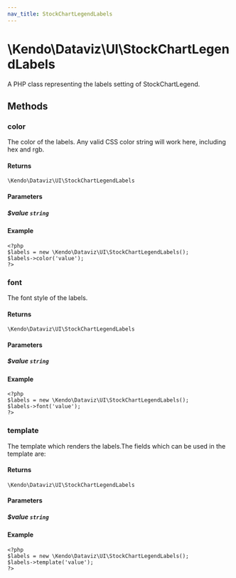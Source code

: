 ```yaml
---
nav_title: StockChartLegendLabels
---
```


# \Kendo\Dataviz\UI\StockChartLegendLabels

A PHP class representing the labels setting of StockChartLegend.


## Methods

### color
The color of the labels.
Any valid CSS color string will work here, including hex and rgb.

#### Returns
`\Kendo\Dataviz\UI\StockChartLegendLabels`

#### Parameters

##### $value `string`



#### Example 
    <?php
    $labels = new \Kendo\Dataviz\UI\StockChartLegendLabels();
    $labels->color('value');
    ?>

### font
The font style of the labels.

#### Returns
`\Kendo\Dataviz\UI\StockChartLegendLabels`

#### Parameters

##### $value `string`



#### Example 
    <?php
    $labels = new \Kendo\Dataviz\UI\StockChartLegendLabels();
    $labels->font('value');
    ?>

### template
The template which renders the labels.The fields which can be used in the template are:

#### Returns
`\Kendo\Dataviz\UI\StockChartLegendLabels`

#### Parameters

##### $value `string`



#### Example 
    <?php
    $labels = new \Kendo\Dataviz\UI\StockChartLegendLabels();
    $labels->template('value');
    ?>


